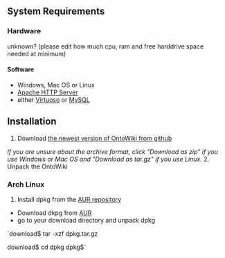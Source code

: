 ## System Requirements

### Hardware
unknown? (please edit how much cpu, ram and free harddrive space needed at minimum)

#### Software

- Windows, Mac OS or Linux 
- [Apache HTTP Server](http://www.apache.org/)
- either [Virtuoso](http://download.openlinksw.com/virtwiz/virtuoso.php) or [MySQL](http://www.mysql.com/downloads/)

## Installation

1. Download [the newest version of OntoWiki from github](https://github.com/AKSW/OntoWiki/downloads)

_If you are unsure about the archive format, click "Download as zip" if you use Windows or Mac OS and "Download as tar.gz" if you use Linux._
2. Unpack the OntoWiki 

### Arch Linux

1. Install dpkg from the [AUR repository](https://aur.archlinux.org/)
- Download dkpg from [AUR](https://aur.archlinux.org/packages.php?O=0&K=dpkg&do_Search=Go)
- go to your download directory and unpack dpkg

`download$ tar -xzf dpkg.tar.gz

download$ cd dpkg
dpkg$`
